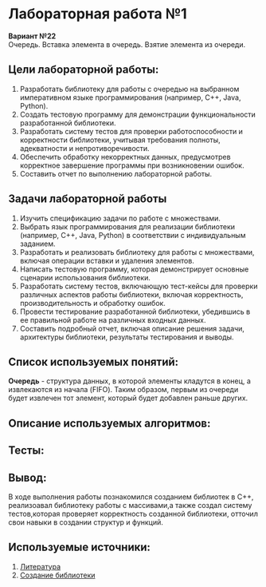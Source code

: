 # Лабораторная работа №1
**Вариант №22**    
Очередь. Вставка элемента в очередь. Взятие элемента из очереди.

## Цели лабораторной работы:
1. Разработать библиотеку для работы с очередью  на выбранном императивном языке программирования (например, C++, Java, Python).
2. Создать тестовую программу для демонстрации функциональности разработанной библиотеки.
3. Разработать систему тестов для проверки работоспособности и корректности библиотеки, учитывая требования полноты, адекватности и непротиворечивости.
4. Обеспечить обработку некорректных данных, предусмотрев корректное завершение программы при возникновении ошибок.
5. Составить отчет по выполнению лабораторной работы.
   
## Задачи лабораторной работы
1. Изучить спецификацию задачи по работе с множествами.
2. Выбрать язык программирования для реализации библиотеки (например, C++, Java, Python) в соответствии с индивидуальным заданием.
3. Разработать и реализовать библиотеку для работы с множествами, включая операции вставки и удаления элементов.
4. Написать тестовую программу, которая демонстрирует основные сценарии использования библиотеки.
5. Разработать систему тестов, включающую тест-кейсы для проверки различных аспектов работы библиотеки, включая корректность, производительность и обработку ошибок.
6. Провести тестирование разработанной библиотеки, убедившись в ее правильной работе на различных входных данных.
7. Составить подробный отчет, включая описание решения задачи, архитектуры библиотеки, результаты тестирования и выводы.

## Список используемых понятий:
**Очередь** - структура данных, в которой элементы кладутся в конец, а извлекаются из начала (FIFO). Таким образом, первым из очереди будет извлечен тот элемент, который будет добавлен раньше других.

## Описание используемых алгоритмов:



## Тесты:



## Вывод:
В ходе выполнения работы познакомился созданием библиотек в С++, реализоавал библиотеку работы с массивами,а также создал систему тестов,которая проверяет корректность созданной библиотеки, отточил свои навыки в создании структур и функций.

## Используемые источники:
1. [Литература](https://drive.google.com/drive/folders/1rJjlVms04Betx1EkAgaek2xNpHV6c_1j)
2. [Создание библиотеки](https://www.youtube.com/watch?v=pAxEfF2yVlM&t=1s)
